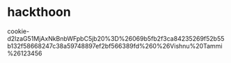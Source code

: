 # hackthoon


cookie- d2lzaG51MjAxNkBnbWFpbC5jb20%3D%26069b5fb2f3ca84235269f52b55b132f58668247c38a59748897ef2bf566389fd%260%26Vishnu%20Tammi%26123456
